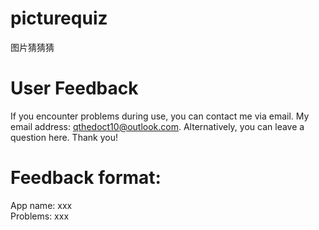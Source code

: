 # picturequiz
图片猜猜猜

# User Feedback
If you encounter problems during use, you can contact me via email. My email address: qthedoct10@outlook.com. 
Alternatively, you can leave a question here. Thank you!
# Feedback format:
 App name: xxx  
 Problems: xxx
